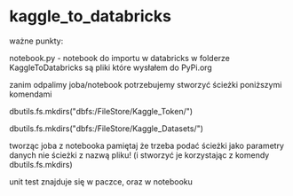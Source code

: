 # kaggle_to_databricks
ważne punkty:

notebook.py - notebook do importu w databricks
w folderze KaggleToDatabricks są pliki które wysłałem do PyPi.org

zanim odpalimy joba/notebook potrzebujemy stworzyć ścieżki poniższymi komendami

dbutils.fs.mkdirs("dbfs:/FileStore/Kaggle_Token/")

dbutils.fs.mkdirs("dbfs:/FileStore/Kaggle_Datasets/")

tworząc joba z notebooka pamiętaj że trzeba podać ścieżki jako parametry danych nie ścieżki z nazwą pliku! (i stworzyć je korzystając z komendy dbutils.fs.mkdirs)

unit test znajduje się w paczce, oraz w notebooku
